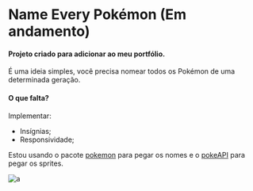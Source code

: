 # Name Every Pokémon (Em andamento)

#### Projeto criado para adicionar ao meu portfólio.

É uma ideia simples, você precisa nomear todos os Pokémon de uma determinada geração.

#### O que falta?

Implementar:

- Insígnias;
- Responsividade;

Estou usando o pacote [pokemon](https://www.npmjs.com/package/pokemon) para pegar os nomes e o [pokeAPI](https://pokeapi.co/) para pegar os sprites.

![a](https://assets.pokemon.com//assets/cms2/img/misc/virtual-backgrounds/animation/pikachu-and-caterpie-01.jpg)
